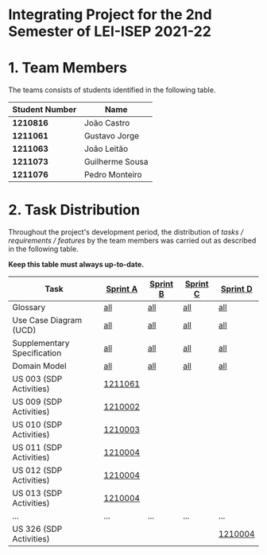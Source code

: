 # Integrating Project for the 2nd Semester of LEI-ISEP 2021-22 

# 1. Team Members

The teams consists of students identified in the following table. 

| Student Number	| Name |
|--------------|----------------------------|
| **1210816**  | João Castro                |
| **1211061**  | Gustavo Jorge              |
| **1211063**  | João Leitão                |
| **1211073**  | Guilherme Sousa            |
| **1211076**  | Pedro Monteiro             |


# 2. Task Distribution ###


Throughout the project's development period, the distribution of _tasks / requirements / features_ by the team members was carried out as described in the following table. 

**Keep this table must always up-to-date.**

| Task                      | [Sprint A](SprintA/README.md) | [Sprint B](SprintB/README.md) | [Sprint C](SprintC/README.md) |  [Sprint D](SprintD/README.md) |
|-----------------------------|------------|------------|------------|------------|
| Glossary  |  [all](SprintA/Glossary.md)   |   [all](SprintB/Glossary.md)  |   [all](SprintC/Glossary.md)  | [all](SprintD/Glossary.md)  |
| Use Case Diagram (UCD)  |  [all](SprintA/UCD.md)   |   [all](SprintB/UCD.md)  |   [all](SprintC/UCD.md)  | [all](SprintD/UCD.md)  |
| Supplementary Specification   |  [all](SprintA/FURPS.md)   |   [all](SprintB/FURPS.md)  |   [all](SprintC/FURPS.md)  | [all](SprintD/FURPS.md)  |
| Domain Model  |  [all](SprintA/DM.md)   |   [all](SprintB/DM.md)  |   [all](SprintC/DM.md)  | [all](SprintD/DM.md)  |
| US 003 (SDP Activities)  |  [1211061](SprintB/US003/US003.md)   |    |   |  |
| US 009 (SDP Activities)  |  [1210002](SprintA/US009.md)   |    |   |  |
| US 010 (SDP Activities)  |  [1210003](SprintA/US010.md)   |    |   |  |
| US 011 (SDP Activities)  |  [1210004](SprintA/US011.md)   |    |   |  |
| US 012 (SDP Activities)  |  [1210004](SprintA/US012.md)   |    |   |  |
| US 013 (SDP Activities)  |  [1210004](SprintA/US013.md)   |    |   |  |
| ...  |  ...   | ...   | ...  | ... |
| US 326 (SDP Activities)  |    |    |   | [1210004](SprintA/US326.md) |

